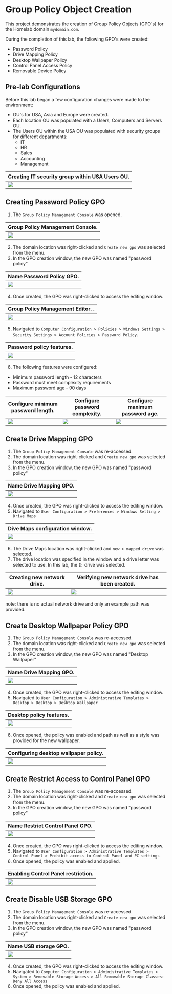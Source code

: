 # Group Policy Object Creation

This project demonstrates the creation of Group Policy Objects (GPO's) for the Homelab domain `mydomain.com`.

During the completion of this lab, the following GPO's were created:
- Password Policy
- Drive Mapping Policy
- Desktop Wallpaper Policy
- Control Panel Access Policy
- Removable Device Policy

## Pre-lab Configurations
Before this lab began a few configuration changes were made to the environment:
- OU's for USA, Asia and Europe were created.
- Each location OU was populated with a Users, Computers and Servers OU.
- The Users OU within the USA OU was populated with security groups for different departments:
    - IT
    - HR
    - Sales
    - Accounting
    - Management

| Creating IT security group within USA Users OU.                     |
| ------------------------------------------------------------------------------------- |
| ![](./Screenshots/0%20prelab%20groups%20setup.png)                 |

## Creating Password Policy GPO
1. The `Group Policy Management Console` was opened.

| Group Policy Management Console.                     |
| ------------------------------------------------------------------------------------- |
| ![](./Screenshots/1%20GPMC.png)                 |

2. The domain location was right-clicked and `Create new gpo` was selected from the menu.
3. In the GPO creation window, the new GPO was named "password policy"

| Name Password Policy GPO.                     |
| ------------------------------------------------------------------------------------- |
| ![](./Screenshots/2%20create%20new%20gpo.png)                 |

4. Once created, the GPO was right-clicked to access the editing window.

| Group Policy Management Editor. .                     |
| ------------------------------------------------------------------------------------- |
| ![](./Screenshots/3%20policy%20editor.png)                 |

5. Navigated to `Computer Configuration > Policies > Windows Settings > Security Settings > Account Policies > Password Policy`.

| Password policy features.                     |
| ------------------------------------------------------------------------------------- |
| ![](./Screenshots/4%20password%20policy.png)                 |

6. The following features were configured:
- Minimum password length - 12 characters
- Password must meet complexity requirements
- Maximum password age - 90 days

| Configure minimum password length.                     								|Configure password complexity.                   								  |Configure maximum password age.|
| ------------------------------------------------------------------------------------- |-------------------------------------------------------------------------------------|------------|
| ![](./Screenshots/5%20length.png)                 						|![](./Screenshots/6%20complexuty.png)                					  |![](./Screenshots/7%20password%20age.png)|


## Create Drive Mapping GPO
1. The `Group Policy Management Console` was re-accessed.
2. The domain location was right-clicked and `Create new gpo` was selected from the menu.
3. In the GPO creation window, the new GPO was named "password policy"

| Name Drive Mapping GPO.                     |
| ------------------------------------------------------------------------------------- |
| ![](./Screenshots/8%20create%20new%20gpo.png)                 |

4. Once created, the GPO was right-clicked to access the editing window.
5. Navigated to `User Configuration > Preferences > Windows Setting > Drive Maps`

| Dive Maps configuration window.                     |
| ------------------------------------------------------------------------------------- |
| ![](./Screenshots/9%20drive%20maps.png)                 |

6. The Drive Maps location was right-clicked and `new > mapped drive` was selected.
7. The drive location was specified in the window and a drive letter was selected to use. In this lab, the `E:` drive was selected.

| Creating new network drive.                     								|Verifying new network drive has been created.                   								  |
| ------------------------------------------------------------------------------------- |-------------------------------------------------------------------------------------|
| ![](./Screenshots/10%20new%20drive%20properties.png)                 						|![](./Screenshots/11%20new%20drive%20configures.png)                					  |

note: there is no actual network drive and only an example path was provided.

## Create Desktop Wallpaper Policy GPO
1. The `Group Policy Management Console` was re-accessed.
2. The domain location was right-clicked and `Create new gpo` was selected from the menu.
3. In the GPO creation window, the new GPO was named "Desktop Wallpaper"

| Name Drive Mapping GPO.                     |
| ------------------------------------------------------------------------------------- |
| ![](./Screenshots/)                 |

4. Once created, the GPO was right-clicked to access the editing window.
5. Navigated to `User Configuration > Administrative Templates > Desktop > Desktop > Desktop Wallpaper`

| Desktop policy features.                     |
| ------------------------------------------------------------------------------------- |
| ![](./Screenshots/12%20desktop%20wallpaper.png)                 |

6. Once opened, the policy was enabled and path as well as a style was provided for the new wallpaper.

| Configuring desktop wallpaper policy.                     |
| ------------------------------------------------------------------------------------- |
| ![](./Screenshots/13%20edit%20wallpaper%20policy.png)                 |

## Create Restrict Access to Control Panel GPO
1. The `Group Policy Management Console` was re-accessed.
2. The domain location was right-clicked and `Create new gpo` was selected from the menu.
3. In the GPO creation window, the new GPO was named "password policy"

| Name Restrict Control Panel GPO.                     |
| ------------------------------------------------------------------------------------- |
| ![](./Screenshots/14%20create%20new%20gpo.png)                 |

4. Once created, the GPO was right-clicked to access the editing window.
5. Navigated to `User Configuration > Administrative Templates > Control Panel > Prohibit access to Control Panel and PC settings`
6. Once opened, the policy was enabled and applied.

| Enabling Control Panel restriction.                     |
| ------------------------------------------------------------------------------------- |
| ![](./Screenshots/15%20enabled%20restrict%20access%20gpo.png)                 |

## Create Disable USB Storage GPO
1. The `Group Policy Management Console` was re-accessed.
2. The domain location was right-clicked and `Create new gpo` was selected from the menu.
3. In the GPO creation window, the new GPO was named "password policy"

| Name USB storage GPO.                     |
| ------------------------------------------------------------------------------------- |
| ![](./Screenshots/16%20create%20new%20gpo.png)                 |

4. Once created, the GPO was right-clicked to access the editing window.
5. Navigated to `Computer Configuration > Administrative Templates > System > Removable Storage Access > All Removable Storage Classes: Deny All Access` 
6. Once opened, the policy was enabled and applied.